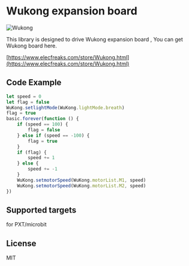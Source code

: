 # Wukong expansion board

![Wukong](https://raw.githubusercontent.com/elecfreaks/pxt-wukong/master/Wukong.jpg)

This library is designed to drive Wukong expansion board , You can get Wukong board here.

[https://www.elecfreaks.com/store/Wukong.html](https://www.elecfreaks.com/store/Wukong.html)

## Code Example
```JavaScript
let speed = 0
let flag = false
WuKong.setlightMode(WuKong.lightMode.breath)
flag = true
basic.forever(function () {
    if (speed == 100) {
        flag = false
    } else if (speed == -100) {
        flag = true
    }
    if (flag) {
        speed += 1
    } else {
        speed += -1
    }
    WuKong.setmotorSpeed(WuKong.motorList.M1, speed)
    WuKong.setmotorSpeed(WuKong.motorList.M2, speed)
})
```
## Supported targets
for PXT/microbit

## License
MIT
